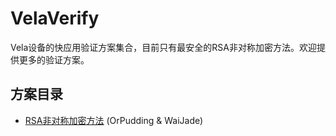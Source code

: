 # VelaVerify
Vela设备的快应用验证方案集合，目前只有最安全的RSA非对称加密方法。欢迎提供更多的验证方案。
## 方案目录
- [RSA非对称加密方法](/RSA非对称加密方法) (OrPudding & WaiJade)
